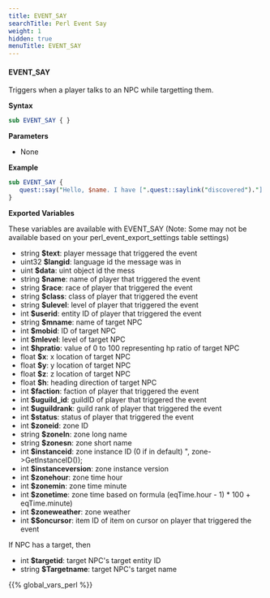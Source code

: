 ```yaml
---
title: EVENT_SAY
searchTitle: Perl Event Say
weight: 1
hidden: true
menuTitle: EVENT_SAY
---
```


#### EVENT_SAY

Triggers when a player talks to an NPC while targetting them.

**Syntax**
```perl
sub EVENT_SAY { }
```

**Parameters**
- None

**Example**

```perl
sub EVENT_SAY {
   quest::say("Hello, $name. I have [".quest::saylink("discovered")."] something that may interest you.");
}
```

**Exported Variables**

These variables are available with EVENT_SAY (Note: Some may not be available based on your perl_event_export_settings table settings)

- string **$text**: player message that triggered the event
- uint32 **$langid**: language id the message was in
- uint **$data**: uint object id the mess
- string **$name**: name of player that triggered the event
- string **$race**: race of player that triggered the event
- string **$class**: class of player that triggered the event
- string **$ulevel**: level of player that triggered the event
- int **$userid**: entity ID of player that triggered the event
- string **$mname**: name of target NPC 
- int **$mobid**: ID of target NPC
- int **$mlevel**: level of target NPC
- int **$hpratio**: value of 0 to 100 representing hp ratio of target NPC
- float **$x**: x location of target NPC
- float **$y**: y location of target NPC
- float **$z**: z location of target NPC
- float **$h**: heading direction of target NPC
- int **$faction**: faction of player that triggered the event
- int **$uguild_id**: guildID of player that triggered the event
- int **$uguildrank**: guild rank of player that triggered the event
- int **$status**: status of player that triggered the event
- int **$zoneid**: zone ID
- string **$zoneln**: zone long name
- string **$zonesn**: zone short name
- int **$instanceid**: zone instance ID (0 if in default) ", zone->GetInstanceID());
- int **$instanceversion**: zone instance version 
- int **$zonehour**: zone time hour
- int **$zonemin**: zone time minute
- int **$zonetime**: zone time based on formula (eqTime.hour - 1) * 100 + eqTime.minute)
- int **$zoneweather**: zone weather
- int **$$oncursor**: item ID of item on cursor on player that triggered the event

If NPC has a target, then
- int **$targetid**: target NPC's target entity ID
- string **$Targetname**: target NPC's target name

{{% global_vars_perl %}}